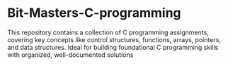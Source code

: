# Bit-Masters-C-programming
This repository contains a collection of C programming assignments, covering key concepts like control structures, functions, arrays, pointers, and data structures. Ideal for building foundational C programming skills with organized, well-documented solutions

